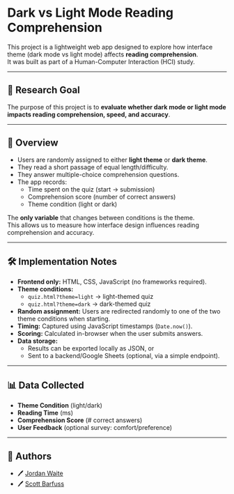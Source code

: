 # Dark vs Light Mode Reading Comprehension

This project is a lightweight web app designed to explore how interface theme (dark mode vs light mode) affects **reading comprehension**.  
It was built as part of a Human-Computer Interaction (HCI) study.

---

## 🎯 Research Goal

The purpose of this project is to **evaluate whether dark mode or light mode impacts reading comprehension, speed, and accuracy**.

---

## 📖 Overview

- Users are randomly assigned to either **light theme** or **dark theme**.
- They read a short passage of equal length/difficulty.
- They answer multiple-choice comprehension questions.
- The app records:
  - Time spent on the quiz (start → submission)
  - Comprehension score (number of correct answers)
  - Theme condition (light or dark)

The **only variable** that changes between conditions is the theme.  
This allows us to measure how interface design influences reading comprehension and accuracy.

---

## 🛠️ Implementation Notes

- **Frontend only:** HTML, CSS, JavaScript (no frameworks required).
- **Theme conditions:**  
  - `quiz.html?theme=light` → light-themed quiz  
  - `quiz.html?theme=dark` → dark-themed quiz
- **Random assignment:** Users are redirected randomly to one of the two theme conditions when starting.
- **Timing:** Captured using JavaScript timestamps (`Date.now()`).
- **Scoring:** Calculated in-browser when the user submits answers.
- **Data storage:**  
  - Results can be exported locally as JSON, or  
  - Sent to a backend/Google Sheets (optional, via a simple endpoint).

---

## 📊 Data Collected

- **Theme Condition** (light/dark)  
- **Reading Time** (ms)  
- **Comprehension Score** (# correct answers)  
- **User Feedback** (optional survey: comfort/preference)

---

## 👥 Authors

- 🖊️ [Jordan Waite](https://github.com/Jordan1819)  
- 🖊️ [Scott Barfuss](https://github.com/their-username)
